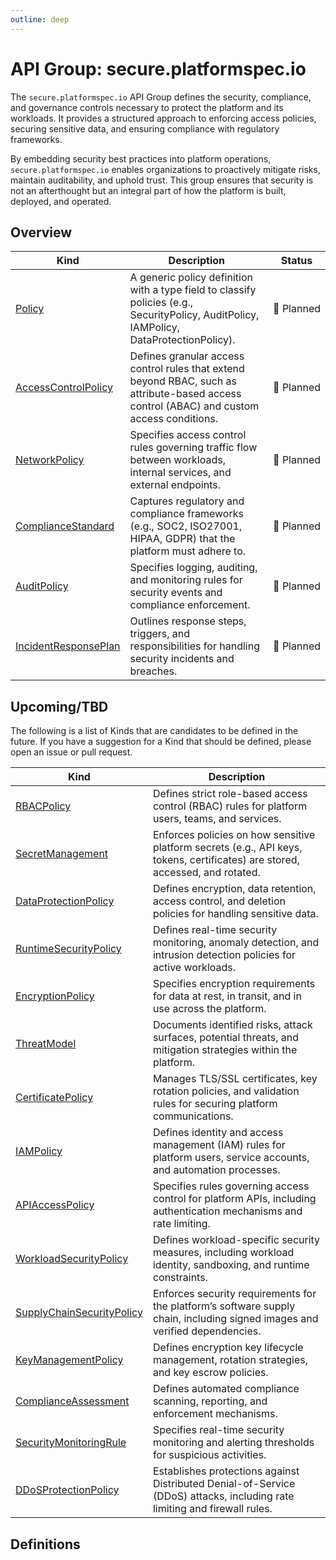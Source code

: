 ```yaml
---
outline: deep
---
```


# API Group: secure.platformspec.io
The `secure.platformspec.io` API Group defines the security, compliance, and governance controls necessary to protect the platform and its workloads.  It provides a structured approach to enforcing access policies, securing sensitive data, and ensuring compliance with regulatory frameworks.

By embedding security best practices into platform operations, `secure.platformspec.io` enables organizations to proactively mitigate risks, maintain auditability, and uphold trust.  This group ensures that security is not an afterthought but an integral part of how the platform is built, deployed, and operated.

## Overview
| Kind | Description | Status |
| --- | --- | --- |
| [Policy](#policy) | A generic policy definition with a type field to classify policies (e.g., SecurityPolicy, AuditPolicy, IAMPolicy, DataProtectionPolicy). | 📝&nbsp;Planned |
| [AccessControlPolicy](#accesscontrolpolicy) | Defines granular access control rules that extend beyond RBAC, such as attribute-based access control (ABAC) and custom access conditions. | 📝&nbsp;Planned |
| [NetworkPolicy](#networkpolicy) | Specifies access control rules governing traffic flow between workloads, internal services, and external endpoints. | 📝&nbsp;Planned |
| [ComplianceStandard](#compliancestandard) | Captures regulatory and compliance frameworks (e.g., SOC2, ISO27001, HIPAA, GDPR) that the platform must adhere to. | 📝&nbsp;Planned |
| [AuditPolicy](#auditpolicy) | Specifies logging, auditing, and monitoring rules for security events and compliance enforcement. | 📝&nbsp;Planned |
| [IncidentResponsePlan](#incidentresponseplan) | Outlines response steps, triggers, and responsibilities for handling security incidents and breaches. | 📝&nbsp;Planned |

## Upcoming/TBD
The following is a list of Kinds that are candidates to be defined in the future.  If you have a suggestion for a Kind that should be defined, please open an issue or pull request.

| Kind | Description |
| --- | --- |
| [RBACPolicy](#rbacpolicy) | Defines strict role-based access control (RBAC) rules for platform users, teams, and services. |
| [SecretManagement](#secretmanagement) | Enforces policies on how sensitive platform secrets (e.g., API keys, tokens, certificates) are stored, accessed, and rotated. |
| [DataProtectionPolicy](#dataprotectionpolicy) | Defines encryption, data retention, access control, and deletion policies for handling sensitive data. |
| [RuntimeSecurityPolicy](#runtimesecuritypolicy) | Defines real-time security monitoring, anomaly detection, and intrusion detection policies for active workloads. |
| [EncryptionPolicy](#encryptionpolicy) | Specifies encryption requirements for data at rest, in transit, and in use across the platform. |
| [ThreatModel](#threatmodel) | Documents identified risks, attack surfaces, potential threats, and mitigation strategies within the platform. |
| [CertificatePolicy](#certificatepolicy) | Manages TLS/SSL certificates, key rotation policies, and validation rules for securing platform communications. |
| [IAMPolicy](#iampolicy) | Defines identity and access management (IAM) rules for platform users, service accounts, and automation processes. |
| [APIAccessPolicy](#apiaccesspolicy) | Specifies rules governing access control for platform APIs, including authentication mechanisms and rate limiting. |
| [WorkloadSecurityPolicy](#workloadsecuritypolicy) | Defines workload-specific security measures, including workload identity, sandboxing, and runtime constraints. |
| [SupplyChainSecurityPolicy](#supplychainsecuritypolicy) | Enforces security requirements for the platform’s software supply chain, including signed images and verified dependencies. |
| [KeyManagementPolicy](#keymanagementpolicy) | Defines encryption key lifecycle management, rotation strategies, and key escrow policies. |
| [ComplianceAssessment](#complianceassessment) | Defines automated compliance scanning, reporting, and enforcement mechanisms. |
| [SecurityMonitoringRule](#securitymonitoringrule) | Specifies real-time security monitoring and alerting thresholds for suspicious activities. |
| [DDoSProtectionPolicy](#ddosprotectionpolicy) | Establishes protections against Distributed Denial-of-Service (DDoS) attacks, including rate limiting and firewall rules. |


## Definitions
